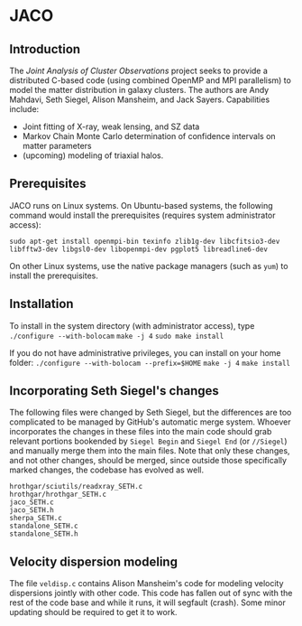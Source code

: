 # JACO

## Introduction

The *Joint Analysis of Cluster Observations* project seeks to provide a distributed C-based code (using combined OpenMP and MPI parallelism) to model the matter distribution in galaxy clusters. The authors are Andy Mahdavi, Seth Siegel, Alison Mansheim, and Jack Sayers. Capabilities include:
* Joint fitting of X-ray, weak lensing, and SZ data
* Markov Chain Monte Carlo determination of confidence intervals on matter parameters
* (upcoming) modeling of triaxial halos.

## Prerequisites

JACO runs on Linux systems. On Ubuntu-based systems, the following command would install the prerequisites (requires system administrator access):

`sudo apt-get install openmpi-bin texinfo zlib1g-dev libcfitsio3-dev libfftw3-dev libgsl0-dev libopenmpi-dev pgplot5 libreadline6-dev`

On other Linux systems, use the native package managers (such as `yum`) to install the prerequisites.

## Installation

To install in the system directory (with administrator access), type
`./configure --with-bolocam`
`make -j 4`
`sudo make install`

If you do not have administrative privileges, you can install on your home folder:
`./configure --with-bolocam --prefix=$HOME`
`make -j 4`
`make install`

## Incorporating Seth Siegel's changes

The following files were changed by Seth Siegel, but the differences are too complicated to be managed by GitHub's automatic merge system. Whoever incorporates the changes in these files into the main code should grab relevant portions bookended by ``Siegel Begin`` and ``Siegel End`` (or ``//Siegel``) and manually merge them into the main files. Note that only these changes, and not other changes, should be merged, since outside those specifically marked changes, the codebase has evolved as well.

```
hrothgar/sciutils/readxray_SETH.c
hrothgar/hrothgar_SETH.c
jaco_SETH.c
jaco_SETH.h
sherpa_SETH.c
standalone_SETH.c
standalone_SETH.h
```

## Velocity dispersion modeling

The file `veldisp.c` contains Alison Mansheim's code for modeling velocity dispersions jointly with other code. This code has fallen out of sync with the rest of the code base and while it runs, it will segfault (crash). Some minor updating should be required to get it to work.
